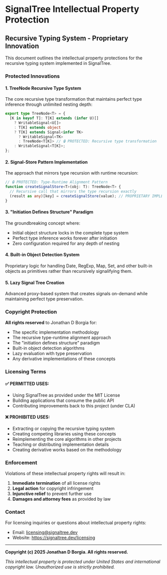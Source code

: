 # SignalTree Intellectual Property Protection

## Recursive Typing System - Proprietary Innovation

This document outlines the intellectual property protections for the recursive typing system implemented in SignalTree.

### Protected Innovations

#### 1. TreeNode<T> Recursive Type System

The core recursive type transformation that maintains perfect type inference through unlimited nesting depth:

```typescript
export type TreeNode<T> = {
  [K in keyof T]: T[K] extends (infer U)[]
    ? WritableSignal<U[]>
    : T[K] extends object
    ? T[K] extends Signal<infer TK>
      ? WritableSignal<TK>
      : TreeNode<T[K]> // 🔒 PROTECTED: Recursive type transformation
    : WritableSignal<T[K]>;
};
```

#### 2. Signal-Store Pattern Implementation

The approach that mirrors type recursion with runtime recursion:

```typescript
// 🔒 PROTECTED: Type-Runtime Alignment Pattern
function createSignalStore<T>(obj: T): TreeNode<T> {
  // Recursive call that mirrors the type recursion exactly
  (result as any)[key] = createSignalStore(value); // PROPRIETARY IMPLEMENTATION
}
```

#### 3. "Initiation Defines Structure" Paradigm

The groundbreaking concept where:

- Initial object structure locks in the complete type system
- Perfect type inference works forever after initiation
- Zero configuration required for any depth of nesting

#### 4. Built-in Object Detection System

Proprietary logic for handling Date, RegExp, Map, Set, and other built-in objects as primitives rather than recursively signalifying them.

#### 5. Lazy Signal Tree Creation

Advanced proxy-based system that creates signals on-demand while maintaining perfect type preservation.

### Copyright Protection

**All rights reserved** to Jonathan D Borgia for:

- The specific implementation methodology
- The recursive type-runtime alignment approach
- The "initiation defines structure" paradigm
- Built-in object detection algorithms
- Lazy evaluation with type preservation
- Any derivative implementations of these concepts

### Licensing Terms

#### ✅ PERMITTED USES:

- Using SignalTree as provided under the MIT License
- Building applications that consume the public API
- Contributing improvements back to this project (under CLA)

#### ❌ PROHIBITED USES:

- Extracting or copying the recursive typing system
- Creating competing libraries using these concepts
- Reimplementing the core algorithms in other projects
- Teaching or distributing implementation details
- Creating derivative works based on the methodology

### Enforcement

Violations of these intellectual property rights will result in:

1. **Immediate termination** of all license rights
2. **Legal action** for copyright infringement
3. **Injunctive relief** to prevent further use
4. **Damages and attorney fees** as provided by law

### Contact

For licensing inquiries or questions about intellectual property rights:

- Email: licensing@signaltree.dev
- Website: https://signaltree.dev/licensing

---

**Copyright (c) 2025 Jonathan D Borgia. All rights reserved.**

_This intellectual property is protected under United States and international copyright law. Unauthorized use is strictly prohibited._
